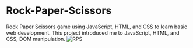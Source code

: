 # Rock-Paper-Scissors
Rock Paper Scissors game using JavaScript, HTML, and CSS to learn basic web development. This project introduced me to JavaScript, HTML, and CSS,   DOM manipulation.
![RPS](https://user-images.githubusercontent.com/120695832/209839295-d0b798dc-982f-4921-b056-26b6910f0ba9.gif)

